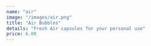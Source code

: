 ```yaml
---
name: "air"
image: "/images/air.png"
title: "Air Bubbles"
details: "Fresh Air capsules for your personal use"
price: 6.00
---
```

